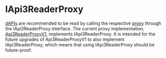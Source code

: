 # IApi3ReaderProxy

[dAPIs](../../glossary.md#dapi) are recommended to be read by calling the respective [proxy](../../glossary.md#proxy) through the IApi3ReaderProxy interface.
The current proxy implementation, [Api3ReaderProxyV1](../api3-server-v1/proxies/api3readerproxyv1.md), implements IApi3ReaderProxy.
It is intended for the future upgrades of Api3ReaderProxyV1 to also implement IApi3ReaderProxy, which means that using IApi3ReaderProxy should be future-proof.
